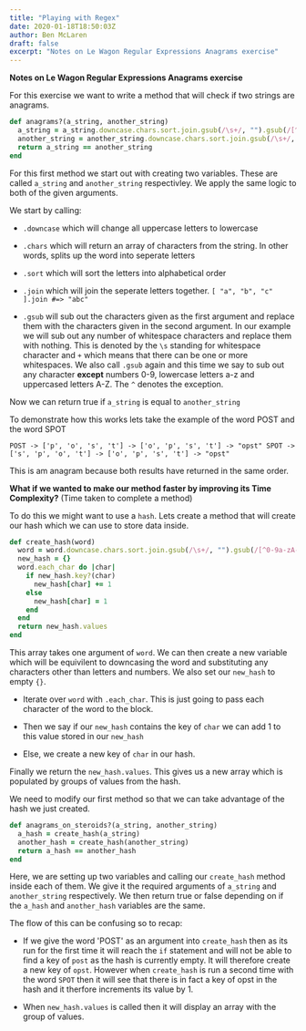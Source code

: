 ```yaml
---
title: "Playing with Regex"
date: 2020-01-18T18:50:03Z
author: Ben McLaren
draft: false
excerpt: "Notes on Le Wagon Regular Expressions Anagrams exercise"
---
```


**Notes on Le Wagon Regular Expressions Anagrams exercise**

For this exercise we want to write a method that will check if two strings are anagrams.

```ruby
def anagrams?(a_string, another_string)
  a_string = a_string.downcase.chars.sort.join.gsub(/\s+/, "").gsub(/[^0-9a-zA-Z]/, "")
  another_string = another_string.downcase.chars.sort.join.gsub(/\s+/, "").gsub(/[^0-9a-zA-Z]/, "")
  return a_string == another_string
end
```

For this first method we start out with creating two variables. These are called `a_string` and `another_string` respectivley. We apply the same logic to both of the given arguments.

We start by calling:

- `.downcase` which will change all uppercase letters to lowercase

- `.chars` which will return an array of characters from the string. In other words, splits up the word into seperate letters

- `.sort` which will sort the letters into alphabetical order

- `.join` which will join the seperate letters together. `[ "a", "b", "c" ].join #=> "abc"`

- `.gsub` will sub out the characters given as the first argument and replace them with the characters given in the second argument. In our example we will sub out any number of whitespace characters and replace them with nothing. This is denoted by the `\s` standing for whitespace character and `+` which means that there can be one or more whitespaces. We also call `.gsub` again and this time we say to sub out any character **except** numbers 0-9, lowercase letters a-z and uppercased letters A-Z. The `^` denotes the exception.

Now we can return true if `a_string` is equal to `another_string`

To demonstrate how this works lets take the example of the word POST and the word SPOT

`POST -> ['p', 'o', 's', 't'] -> ['o', 'p', 's', 't'] -> "opst"
 SPOT -> ['s', 'p', 'o', 't'] -> ['o', 'p', 's', 't'] -> "opst"`

This is am anagram because both results have returned in the same order.


**What if we wanted to make our method faster by improving its Time Complexity?** (Time taken to complete a method)

To do this we might want to use a `hash`. Lets create a method that will create our hash which we can use to store data inside.


```ruby
def create_hash(word)
  word = word.downcase.chars.sort.join.gsub(/\s+/, "").gsub(/[^0-9a-zA-Z]/, "")
  new_hash = {}
  word.each_char do |char|
    if new_hash.key?(char)
      new_hash[char] += 1
    else
      new_hash[char] = 1
    end
  end
  return new_hash.values
end
```

This array takes one argument of `word`. We can then create a new variable which will be equivilent to downcasing the word and substituting any characters other than letters and numbers. We also set our `new_hash` to empty `{}`.

- Iterate over `word` with `.each_char`. This is just going to pass each character of the word to the block.

- Then we say if our `new_hash` contains the key of `char` we can add 1 to this value stored in our `new_hash`

- Else, we create a new key of `char` in our hash.

Finally we return the `new_hash.values`. This gives us a new array which is populated by groups of values from the hash.

We need to modify our first method so that we can take advantage of the hash we just created.

```ruby
def anagrams_on_steroids?(a_string, another_string)
  a_hash = create_hash(a_string)
  another_hash = create_hash(another_string)
  return a_hash == another_hash
end
```

Here, we are setting up two variables and calling our `create_hash` method inside each of them. We give it the required arguments of `a_string` and `another_string` respectively. We then return true or false depending on if the `a_hash` and `another_hash` variables are the same.

The flow of this can be confusing so to recap:

- If we give the word 'POST' as an argument into `create_hash` then as its  run for the first time it will reach the `if` statement and will not be able to find a key of `post` as the hash is currently empty. It will therefore create a new key of `opst`. However when `create_hash` is run a second time with the word `SPOT` then it will see that there is in fact a key of opst in the hash and it therfore increments its value by 1.

- When `new_hash.values` is called then it will display an array with the group of values.
